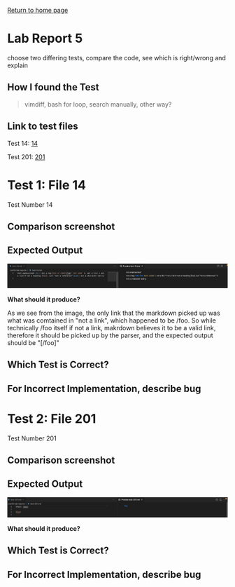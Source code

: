 [Return to home page](https://crustaceanking.github.io/cse15l-lab-reports/Lab-reports.html)

# Lab Report 5

choose two differing tests, compare the code, see which is right/wrong and explain

## How I found the Test

>vimdiff, bash for loop, search manually, other way?

## Link to test files

Test 14: [14](https://github.com/nidhidhamnani/markdown-parser/blob/main/test-files/14.md)

Test 201: [201](https://github.com/nidhidhamnani/markdown-parser/blob/main/test-files/201.md)

# Test 1: File 14 

Test Number 14

## Comparison screenshot

## Expected Output

![Image](Lab5Test14Img.png)

**What should it produce?**

As we see from the image, the only link that the markdown picked up was what was comtained in "not a link", which happened to be /foo. So while technically /foo itself if not a link, makrdown believes it to be a valid link, therefore it should be picked up by the parser, and the expected output should be  "[/foo]"

## Which Test is Correct?

## For Incorrect Implementation, describe bug

# Test 2: File 201

Test Number 201

## Comparison screenshot

## Expected Output

![Image](Lab5Test201Img.png)

**What should it produce?**

## Which Test is Correct?

## For Incorrect Implementation, describe bug
